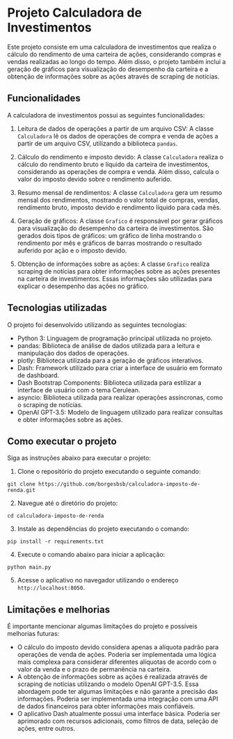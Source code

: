 # Projeto Calculadora de Investimentos

Este projeto consiste em uma calculadora de investimentos que realiza o cálculo do rendimento de uma carteira de ações, considerando compras e vendas realizadas ao longo do tempo. Além disso, o projeto também inclui a geração de gráficos para visualização do desempenho da carteira e a obtenção de informações sobre as ações através de scraping de notícias.

## Funcionalidades

A calculadora de investimentos possui as seguintes funcionalidades:

1. Leitura de dados de operações a partir de um arquivo CSV: A classe `Calculadora` lê os dados de operações de compra e venda de ações a partir de um arquivo CSV, utilizando a biblioteca `pandas`.

2. Cálculo do rendimento e imposto devido: A classe `Calculadora` realiza o cálculo do rendimento bruto e líquido da carteira de investimentos, considerando as operações de compra e venda. Além disso, calcula o valor do imposto devido sobre o rendimento auferido.

3. Resumo mensal de rendimentos: A classe `Calculadora` gera um resumo mensal dos rendimentos, mostrando o valor total de compras, vendas, rendimento bruto, imposto devido e rendimento líquido para cada mês.

4. Geração de gráficos: A classe `Grafico` é responsável por gerar gráficos para visualização do desempenho da carteira de investimentos. São gerados dois tipos de gráficos: um gráfico de linha mostrando o rendimento por mês e gráficos de barras mostrando o resultado auferido por ação e o imposto devido.

5. Obtenção de informações sobre as ações: A classe `Grafico` realiza scraping de notícias para obter informações sobre as ações presentes na carteira de investimentos. Essas informações são utilizadas para explicar o desempenho das ações no gráfico.

## Tecnologias utilizadas

O projeto foi desenvolvido utilizando as seguintes tecnologias:

- Python 3: Linguagem de programação principal utilizada no projeto.
- pandas: Biblioteca de análise de dados utilizada para a leitura e manipulação dos dados de operações.
- plotly: Biblioteca utilizada para a geração de gráficos interativos.
- Dash: Framework utilizado para criar a interface de usuário em formato de dashboard.
- Dash Bootstrap Components: Biblioteca utilizada para estilizar a interface de usuário com o tema Cerulean.
- asyncio: Biblioteca utilizada para realizar operações assíncronas, como o scraping de notícias.
- OpenAI GPT-3.5: Modelo de linguagem utilizado para realizar consultas e obter informações sobre as ações.

## Como executar o projeto

Siga as instruções abaixo para executar o projeto:

1. Clone o repositório do projeto executando o seguinte comando:
```shell
git clone https://github.com/borgesbsb/calculadora-imposto-de-renda.git
```

2. Navegue até o diretório do projeto:
```shell
cd calculadora-imposto-de-renda
```

3. Instale as dependências do projeto executando o comando:
```shell
pip install -r requirements.txt
```

4. Execute o comando abaixo para iniciar a aplicação:
```shell
python main.py
```

5. Acesse o aplicativo no navegador utilizando o endereço `http://localhost:8050`.

## Limitações e melhorias

É importante mencionar algumas limitações do projeto e possíveis melhorias futuras:

- O cálculo do imposto devido considera apenas a alíquota padrão para operações de venda de ações. Poderia ser implementada uma lógica mais complexa para considerar diferentes alíquotas de acordo com o valor da venda e o prazo de permanência na carteira.
- A obtenção de informações sobre as ações é realizada através de scraping de notícias utilizando o modelo OpenAI GPT-3.5. Essa abordagem pode ter algumas limitações e não garante a precisão das informações. Poderia ser implementada uma integração com uma API de dados financeiros para obter informações mais confiáveis.
- O aplicativo Dash atualmente possui uma interface básica. Poderia ser aprimorado com recursos adicionais, como filtros de data, seleção de ações, entre outros.


